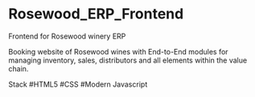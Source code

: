 # Rosewood_ERP_Frontend
Frontend for Rosewood winery ERP

Booking website of Rosewood wines with End-to-End modules for managing inventory, sales, distributors and all elements within the value chain. 




Stack
#HTML5
#CSS
#Modern Javascript
